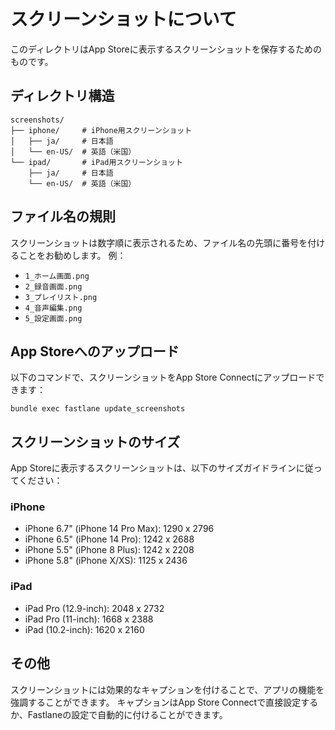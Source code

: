 # スクリーンショットについて

このディレクトリはApp Storeに表示するスクリーンショットを保存するためのものです。

## ディレクトリ構造

```
screenshots/
├── iphone/     # iPhone用スクリーンショット
│   ├── ja/     # 日本語
│   └── en-US/  # 英語（米国）
└── ipad/       # iPad用スクリーンショット
    ├── ja/     # 日本語
    └── en-US/  # 英語（米国）
```

## ファイル名の規則

スクリーンショットは数字順に表示されるため、ファイル名の先頭に番号を付けることをお勧めします。
例：

- `1_ホーム画面.png`
- `2_録音画面.png`
- `3_プレイリスト.png`
- `4_音声編集.png`
- `5_設定画面.png`

## App Storeへのアップロード

以下のコマンドで、スクリーンショットをApp Store Connectにアップロードできます：

```
bundle exec fastlane update_screenshots
```

## スクリーンショットのサイズ

App Storeに表示するスクリーンショットは、以下のサイズガイドラインに従ってください：

### iPhone

- iPhone 6.7" (iPhone 14 Pro Max): 1290 x 2796
- iPhone 6.5" (iPhone 14 Pro): 1242 x 2688
- iPhone 5.5" (iPhone 8 Plus): 1242 x 2208
- iPhone 5.8" (iPhone X/XS): 1125 x 2436

### iPad

- iPad Pro (12.9-inch): 2048 x 2732
- iPad Pro (11-inch): 1668 x 2388
- iPad (10.2-inch): 1620 x 2160

## その他

スクリーンショットには効果的なキャプションを付けることで、アプリの機能を強調することができます。
キャプションはApp Store Connectで直接設定するか、Fastlaneの設定で自動的に付けることができます。 